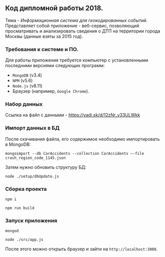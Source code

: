 ## Код дипломной работы 2018.

Тема - _Информационная система для геокодированных событий_. Представляет собой приложение - веб-сервис, позволяющий просматривать и анализировать сведения о ДТП на территории города Москвы (данные взяты за 2015 год).

### Требования к системе и ПО.

Для работы приложения требуется компьютер с установленными последними версиями следующих программ:

* `MongoDB` (v3.4)
* `NPM` (v5.6)
* `Node.js` (v8.11)
*  Браузер (например, `Google Chrome`).

### Набор данных  

Ссылка на файл с данными - https://yadi.sk/d/12zNr_y33ULWkk 

### Импорт данных в БД

После скачивания файла, его содержимое необходимо импортировать в MongoDB:

``` mongoimport --db CarAccidents --collection CarAccidents –-file crash_region_code_1145.json ```

Затем нужно обновить структуру БД:

``` node ./setup/dbUpdate.js ```

### Сборка проекта

``` npm i ```

``` npm run build ```

### Запуск приложения

``` mongod ```

``` node ./src/app.js ```

После этого можно открыть браузер и зайти на `http://localhost:3000`.
